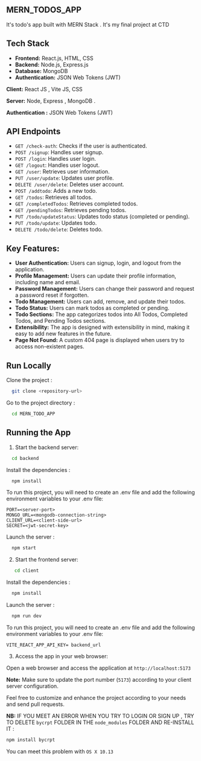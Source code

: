 ## MERN_TODOS_APP

It's todo's app built with MERN Stack . It's my final project at CTD

## Tech Stack

- **Frontend:** React.js, HTML, CSS
- **Backend:** Node.js, Express.js
- **Database:** MongoDB
- **Authentication:** JSON Web Tokens (JWT)

**Client:** React JS , Vite JS, CSS

**Server:** Node, Express , MongoDB .

**Authentication :** JSON Web Tokens (JWT)

## API Endpoints

- `GET /check-auth`: Checks if the user is authenticated.
- `POST /signup`: Handles user signup.
- `POST /login`: Handles user login.
- `GET /logout`: Handles user logout.
- `GET /user`: Retrieves user information.
- `PUT /user/update`: Updates user profile.
- `DELETE /user/delete`: Deletes user account.
- `POST /addtodo`: Adds a new todo.
- `GET /todos`: Retrieves all todos.
- `GET /completedTodos`: Retrieves completed todos.
- `GET /pendingTodos`: Retrieves pending todos.
- `PUT /todo/updateStatus`: Updates todo status (completed or pending).
- `PUT /todo/update`: Updates todo.
- `DELETE /todo/delete`: Deletes todo.

## Key Features:

- **User Authentication:** Users can signup, login, and logout from the application.
- **Profile Management:** Users can update their profile information, including name and email.
- **Password Management:** Users can change their password and request a password reset if forgotten.
- **Todo Management:** Users can add, remove, and update their todos.
- **Todo Status:** Users can mark todos as completed or pending.
- **Todo Sections:** The app categorizes todos into All Todos, Completed Todos, and Pending Todos sections.
- **Extensibility:** The app is designed with extensibility in mind, making it easy to add new features in the future.
- **Page Not Found:** A custom 404 page is displayed when users try to access non-existent pages.

## Run Locally

Clone the project :

```bash
  git clone <repository-url>
```

Go to the project directory :

```bash
  cd MERN_TODO_APP
```

## Running the App

1. Start the backend server:

```bash
  cd backend
```

Install the dependencies :

```bash
  npm install
```

To run this project, you will need to create an .env file and add the following environment variables to your .env file:

```
PORT=<server-port>
MONGO_URL=<mongodb-connection-string>
CLIENT_URL=<client-side-url>
SECRET=<jwt-secret-key>

```

Launch the server :

```bash
  npm start
```

2. Start the frontend server:

```bash
   cd client
```

Install the dependencies :

```bash
  npm install
```

Launch the server :

```bash
  npm run dev
```

To run this project, you will need to create an .env file and add the following environment variables to your .env file:

```
VITE_REACT_APP_API_KEY= backend_url
```

3. Access the app in your web browser:

Open a web browser and access the application at `http://localhost:5173`

**Note:** Make sure to update the port number (`5173`) according to your client server configuration.

Feel free to customize and enhance the project according to your needs and send pull requests.

**NB:** IF YOU MEET AN ERROR WHEN YOU TRY TO LOGIN OR SIGN UP , TRY TO DELETE `bycrpt` FOLDER IN THE `node_modules` FOLDER AND RE-INSTALL IT :

```bash
npm install bycrpt
```

You can meet this problem with `OS X 10.13`
